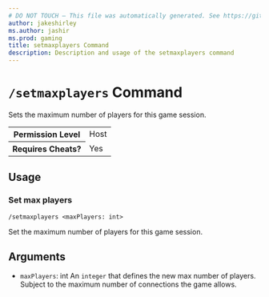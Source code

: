 ```yaml
---
# DO NOT TOUCH — This file was automatically generated. See https://github.com/mojang/minecraftapidocsgenerator to modify descriptions, examples, etc.
author: jakeshirley
ms.author: jashir
ms.prod: gaming
title: setmaxplayers Command
description: Description and usage of the setmaxplayers command
---
```

# `/setmaxplayers` Command
Sets the maximum number of players for this game session.

<table>
  <tr>
    <th>Permission Level</th>
    <td>Host</td>
  </tr>
  <tr>
    <th>Requires Cheats?</th>
    <td>Yes</td>
  </tr>
</table>

## Usage
### Set max players
`/setmaxplayers <maxPlayers: int>`

Set the maximum number of players for this game session.

## Arguments
- `maxPlayers`: int
An `integer` that defines the new max number of players. Subject to the maximum number of connections the game allows.
